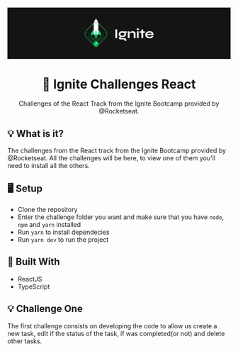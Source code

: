 #
<img src="./.github/ignite.png" align="center" />

</br>

<h1 align="center">🚀 Ignite Challenges React</h1>
<p align="center">Challenges of the React Track from the Ignite Bootcamp provided by @Rocketseat.</p>

## 💡 What is it?
The challenges from the React track from the Ignite Bootcamp provided by @Rocketseat. All the challenges will be here, to view one of them you'll need to install all the others.

## 🖥 Setup
- Clone the repository
- Enter the challenge folder you want and make sure that you have `node`, `npm` and `yarn` installed
- Run `yarn` to install dependecies
- Run  `yarn dev` to run the project

## 🚧 Built With
- ReactJS
- TypeScript

## 💡 Challenge One
The first challenge consists on developing the code to allow us create a new task, edit if the status of the task, if was completed(or not) and delete other tasks. 
